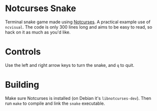 # Notcurses Snake
Terminal snake game made using [Notcurses](https://github.com/dankamongmen/notcurses). A practical
example use of `ncvisual`. The code is only 300 lines long and aims to be easy to read, so hack on
it as much as you'd like.

# Controls
Use the left and right arrow keys to turn the snake, and `q` to quit.

# Building
Make sure Notcurses is installed (on Debian it's `libnotcurses-dev`). Then run `make`
to compile and link the `snake` executable.
